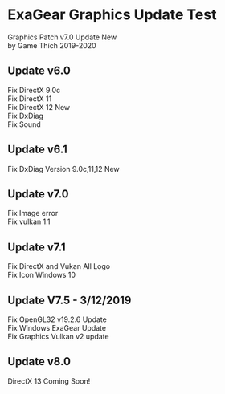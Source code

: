 # ExaGear Graphics Update Test

Graphics Patch v7.0 Update New\
by Game Thích 2019-2020

## Update v6.0
Fix DirectX 9.0c\
Fix DirectX 11\
Fix DirectX 12 New\
Fix DxDiag\
Fix Sound

## Update v6.1
Fix DxDiag Version 9.0c,11,12 New

## Update v7.0
Fix Image error\
Fix vulkan 1.1

## Update v7.1
Fix DirectX and Vukan All Logo\
Fix Icon Windows 10

## Update V7.5 - 3/12/2019
Fix OpenGL32 v19.2.6 Update\
Fix Windows ExaGear Update\
Fix Graphics Vulkan v2 update

## Update v8.0
DirectX 13
Coming Soon!

